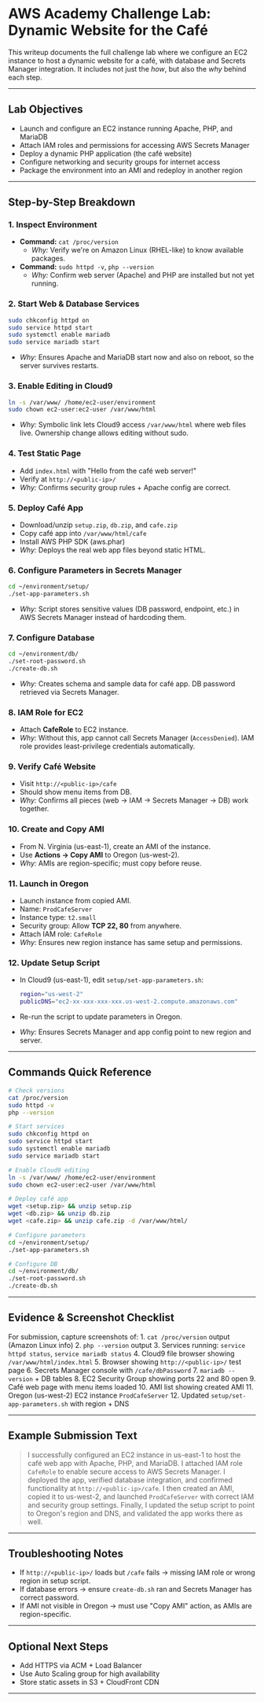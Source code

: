 # AWS Academy Challenge Lab: Dynamic Website for the Café

This writeup documents the full challenge lab where we configure an EC2
instance to host a dynamic website for a café, with database and Secrets
Manager integration. It includes not just the *how*, but also the *why*
behind each step.

------------------------------------------------------------------------

## Lab Objectives

-   Launch and configure an EC2 instance running Apache, PHP, and
    MariaDB
-   Attach IAM roles and permissions for accessing AWS Secrets Manager
-   Deploy a dynamic PHP application (the café website)
-   Configure networking and security groups for internet access
-   Package the environment into an AMI and redeploy in another region

------------------------------------------------------------------------

## Step-by-Step Breakdown

### 1. Inspect Environment

-   **Command:** `cat /proc/version`
    -   *Why:* Verify we're on Amazon Linux (RHEL-like) to know
        available packages.
-   **Command:** `sudo httpd -v`, `php --version`
    -   *Why:* Confirm web server (Apache) and PHP are installed but not
        yet running.

### 2. Start Web & Database Services

``` bash
sudo chkconfig httpd on
sudo service httpd start
sudo systemctl enable mariadb
sudo service mariadb start
```

-   *Why:* Ensures Apache and MariaDB start now and also on reboot, so
    the server survives restarts.

### 3. Enable Editing in Cloud9

``` bash
ln -s /var/www/ /home/ec2-user/environment
sudo chown ec2-user:ec2-user /var/www/html
```

-   *Why:* Symbolic link lets Cloud9 access `/var/www/html` where web
    files live. Ownership change allows editing without sudo.

### 4. Test Static Page

-   Add `index.html` with "Hello from the café web server!"
-   Verify at `http://<public-ip>/`
-   *Why:* Confirms security group rules + Apache config are correct.

### 5. Deploy Café App

-   Download/unzip `setup.zip`, `db.zip`, and `cafe.zip`
-   Copy café app into `/var/www/html/cafe`
-   Install AWS PHP SDK (aws.phar)
-   *Why:* Deploys the real web app files beyond static HTML.

### 6. Configure Parameters in Secrets Manager

``` bash
cd ~/environment/setup/
./set-app-parameters.sh
```

-   *Why:* Script stores sensitive values (DB password, endpoint, etc.)
    in AWS Secrets Manager instead of hardcoding them.

### 7. Configure Database

``` bash
cd ~/environment/db/
./set-root-password.sh
./create-db.sh
```

-   *Why:* Creates schema and sample data for café app. DB password
    retrieved via Secrets Manager.

### 8. IAM Role for EC2

-   Attach **CafeRole** to EC2 instance.
-   *Why:* Without this, app cannot call Secrets Manager
    (`AccessDenied`). IAM role provides least-privilege credentials
    automatically.

### 9. Verify Café Website

-   Visit `http://<public-ip>/cafe`
-   Should show menu items from DB.
-   *Why:* Confirms all pieces (web → IAM → Secrets Manager → DB) work
    together.

### 10. Create and Copy AMI

-   From N. Virginia (us-east-1), create an AMI of the instance.
-   Use **Actions → Copy AMI** to Oregon (us-west-2).
-   *Why:* AMIs are region-specific; must copy before reuse.

### 11. Launch in Oregon

-   Launch instance from copied AMI.
-   Name: `ProdCafeServer`
-   Instance type: `t2.small`
-   Security group: Allow **TCP 22, 80** from anywhere.
-   Attach IAM role: `CafeRole`
-   *Why:* Ensures new region instance has same setup and permissions.

### 12. Update Setup Script

-   In Cloud9 (us-east-1), edit `setup/set-app-parameters.sh`:

    ``` bash
    region="us-west-2"
    publicDNS="ec2-xx-xxx-xxx-xxx.us-west-2.compute.amazonaws.com"
    ```

-   Re-run the script to update parameters in Oregon.

-   *Why:* Ensures Secrets Manager and app config point to new region
    and server.

------------------------------------------------------------------------

## Commands Quick Reference

``` bash
# Check versions
cat /proc/version
sudo httpd -v
php --version

# Start services
sudo chkconfig httpd on
sudo service httpd start
sudo systemctl enable mariadb
sudo service mariadb start

# Enable Cloud9 editing
ln -s /var/www/ /home/ec2-user/environment
sudo chown ec2-user:ec2-user /var/www/html

# Deploy café app
wget <setup.zip> && unzip setup.zip
wget <db.zip> && unzip db.zip
wget <cafe.zip> && unzip cafe.zip -d /var/www/html/

# Configure parameters
cd ~/environment/setup/
./set-app-parameters.sh

# Configure DB
cd ~/environment/db/
./set-root-password.sh
./create-db.sh
```

------------------------------------------------------------------------

## Evidence & Screenshot Checklist

For submission, capture screenshots of: 1. `cat /proc/version` output
(Amazon Linux info) 2. `php --version` output 3. Services running:
`service httpd status`, `service mariadb status` 4. Cloud9 file browser
showing `/var/www/html/index.html` 5. Browser showing
`http://<public-ip>/` test page 6. Secrets Manager console with
`/cafe/dbPassword` 7. `mariadb --version` + DB tables 8. EC2 Security
Group showing ports 22 and 80 open 9. Café web page with menu items
loaded 10. AMI list showing created AMI 11. Oregon (us-west-2) EC2
instance `ProdCafeServer` 12. Updated `setup/set-app-parameters.sh` with
region + DNS

------------------------------------------------------------------------

## Example Submission Text

> I successfully configured an EC2 instance in us-east-1 to host the
> café web app with Apache, PHP, and MariaDB. I attached IAM role
> `CafeRole` to enable secure access to AWS Secrets Manager. I deployed
> the app, verified database integration, and confirmed functionality at
> `http://<public-ip>/cafe`. I then created an AMI, copied it to
> us-west-2, and launched `ProdCafeServer` with correct IAM and security
> group settings. Finally, I updated the setup script to point to
> Oregon's region and DNS, and validated the app works there as well.

------------------------------------------------------------------------

## Troubleshooting Notes

-   If `http://<public-ip>/` loads but `/cafe` fails → missing IAM role
    or wrong region in setup script.
-   If database errors → ensure `create-db.sh` ran and Secrets Manager
    has correct password.
-   If AMI not visible in Oregon → must use "Copy AMI" action, as AMIs
    are region-specific.

------------------------------------------------------------------------

## Optional Next Steps

-   Add HTTPS via ACM + Load Balancer
-   Use Auto Scaling group for high availability
-   Store static assets in S3 + CloudFront CDN

------------------------------------------------------------------------
